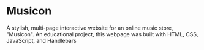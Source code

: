 # Musicon
A stylish, multi-page interactive website for an online music store, "Musicon".  An educational project, this webpage was built with HTML, CSS, JavaScript, and Handlebars
